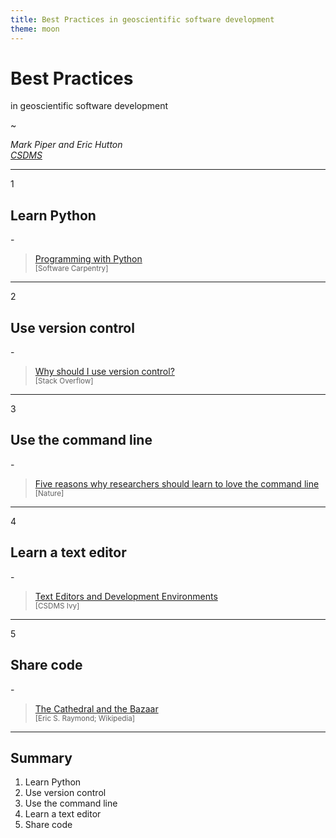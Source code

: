 ```yaml
---
title: Best Practices in geoscientific software development
theme: moon
---
```


# Best Practices

in geoscientific software development

~

_Mark Piper and Eric Hutton_  
_[CSDMS](https://csdms.colorado.edu)_

---

1
## Learn Python

\-

> [Programming with Python](https://swcarpentry.github.io/python-novice-inflammation/)<br><small>[Software Carpentry]</small>

---

2
## Use version control

\-

> [Why should I use version control?](https://stackoverflow.com/q/1408450)<br><small>[Stack Overflow]</small>

---

3
## Use the command line

\-

> [Five reasons why researchers should learn to love the command line](https://www.nature.com/articles/d41586-021-00263-0)<br><small>[Nature]</small>

---

4
## Learn a text editor

\-

> [Text Editors and Development Environments](https://github.com/csdms/ivy/tree/main/lessons/editors)<br><small>[CSDMS Ivy]</small>

---

5
## Share code

\-

> [The Cathedral and the Bazaar](https://en.wikipedia.org/wiki/The_Cathedral_and_the_Bazaar)<br><small>[Eric S. Raymond; Wikipedia]</small>

---

## Summary

1. Learn Python
1. Use version control
1. Use the command line
1. Learn a text editor
1. Share code
